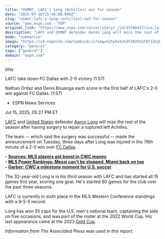```yaml
---
title: "USMNT, LAFC's Long (Achilles) out for season"
date: "2025-07-16T15:46:08.000Z"
slug: "usmnt-lafc's-long-(achilles)-out-for-season"
source: "www.espn.com - TOP"
original_link: "https://www.espn.com/soccer/story/_/id/45748437/usa-lafc-aaron-long-injury-achilles-season"
description: "LAFC and USMNT defender Aaron Long will miss the rest of the season after having surgery to repair a ruptured left Achilles."
mode: "summarize"
image: "https://a4.espncdn.com/combiner/i?img=%2Fphoto%2F2025%2F0715%2Fr1519501_1296x729_16%2D9.jpg"
category: "general"
tags: ["general"]
domain: "espn.com"
---
```

<div id="readability-page-1" class="page"><div data-video="watch,640,360,45728183" data-cerebro-id="6873398cac2b6424ea642d63" data-title="LAFC take down FC Dallas with 2-0 victory" data-source="espn" data-contributing-partner="wsc"><div><picture><source srcset="https://a.espncdn.com/combiner/i?img=%2Fmedia%2Fmotion%2Fwsc%2F2025%2F0713%2F508f994e%2Da9ff%2D4e8d%2Db214%2D5b5fea596630%2F508f994e%2Da9ff%2D4e8d%2Db214%2D5b5fea596630.jpg&amp;w=943&amp;h=530&amp;cquality=80&amp;format=jpg" media="(min-width: 376px)"><source srcset="https://a.espncdn.com/combiner/i?img=%2Fmedia%2Fmotion%2Fwsc%2F2025%2F0713%2F508f994e%2Da9ff%2D4e8d%2Db214%2D5b5fea596630%2F508f994e%2Da9ff%2D4e8d%2Db214%2D5b5fea596630.jpg&amp;w=375&amp;cquality=80, https://a.espncdn.com/combiner/i?img=%2Fmedia%2Fmotion%2Fwsc%2F2025%2F0713%2F508f994e%2Da9ff%2D4e8d%2Db214%2D5b5fea596630%2F508f994e%2Da9ff%2D4e8d%2Db214%2D5b5fea596630.jpg&amp;w=750&amp;cquality=40&amp;format=jpg 2x" media="(max-width: 375px)"></picture><p><span data-id="45728183">play</span></p></div><figcaption><div><p><span>LAFC take down FC Dallas with 2-0 victory (1:57)</span></p><p>Nathan Ordaz and Denis Bouanga each score in the first half of LAFC's 2-0 win against FC Dallas. (1:57)</p></div></figcaption></div><div><div><ul><li><p>ESPN News Services</p></li></ul><p><span>Jul 15, 2025, 05:27 PM ET</span></p></div><p><a data-clubhouse-guid="090bf04b-bafb-ac27-0cc5-3fee8a7375ca" href="https://www.espn.com/soccer/team?id=18966">LAFC</a> and <a data-clubhouse-guid="e6b65d49-258c-b730-b7db-df75c6b1f714" href="https://www.espn.com/soccer/team?id=660">United States</a> defender <a data-player-guid="5f856b9e-ee64-3594-38d2-0244954fdb15" href="http://espn.com/soccer/player/_/id/201103/aaron-long">Aaron Long</a> will miss the rest of the season after having surgery to repair a ruptured left Achilles.</p><p>The team -- which said the surgery was successful -- made the announcement on Tuesday, three days after Long was injured in the 76th minute of a 2-0 win over <a data-clubhouse-guid="fa2f128b-c698-3d43-2910-5561f4442748" href="https://www.espn.com/soccer/team?id=185">FC Dallas</a>.</p><p><strong>- <a href="https://www.espn.com/soccer/story/_/id/45747639/mls-mlspa-players-club-world-cup-prize-money">Sources: MLS players got boost in CWC money</a></strong><br>
<strong>- <a href="https://www.espn.com/soccer/story/_/id/45739129/mls-power-rankings-messi-cant-stopped-miami-back-top">MLS Power Rankings: Messi can't be stopped, Miami back on top</a></strong><br>
<strong>- <a href="https://www.espn.com/soccer/story/_/id/45719577/mls-don-garber-fifa-club-world-cup-2025-us-soccer">Garber: CWC a milestone moment for U.S. soccer</a></strong></p><p>The 32-year-old Long is in his third season with LAFC and has started all 15 games this year, scoring one goal. He's started 60 games for the club over the past three seasons.</p><p>LAFC is currently in sixth place in the MLS Western Conference standings with a 9-5-5 record.</p><p>Long has won 35 caps for the U.S. men's national team, captaining the side on five occasions, and was part of the roster at the 2022 World Cup. His last appearance came at the 2023 <a data-league-guid="64cf0d9a-e3a9-33b1-a6ad-64639a8bb51d" href="https://www.espn.com/soccer/league/_/name/CONCACAF.GOLD">Gold Cup</a>.</p><p><i>Information from The Associated Press was used in this report.</i></p>
</div></div>